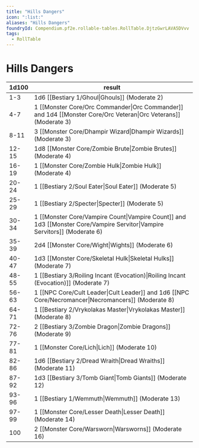 ```yaml
---
title: "Hills Dangers"
icon: ":list:"
aliases: "Hills Dangers"
foundryId: Compendium.pf2e.rollable-tables.RollTable.DjtzGwrLAVA5DVvv
tags:
  - RollTable
---
```


# Hills Dangers
| 1d100 | result |
|------|--------|
| 1-3 | 1d6 [[Bestiary 1/Ghoul\|Ghouls]] (Moderate 2) |
| 4-7 | 1 [[Monster Core/Orc Commander\|Orc Commander]] and 1d4 [[Monster Core/Orc Veteran\|Orc Veterans]] (Moderate 3) |
| 8-11 | 3 [[Monster Core/Dhampir Wizard\|Dhampir Wizards]] (Moderate 3) |
| 12-15 | 1d8 [[Monster Core/Zombie Brute\|Zombie Brutes]] (Moderate 4) |
| 16-19 | 1 [[Monster Core/Zombie Hulk\|Zombie Hulk]] (Moderate 4) |
| 20-24 | 1 [[Bestiary 2/Soul Eater\|Soul Eater]] (Moderate 5) |
| 25-29 | 1 [[Bestiary 2/Specter\|Specter]] (Moderate 5) |
| 30-34 | 1 [[Monster Core/Vampire Count\|Vampire Count]] and 1d3 [[Monster Core/Vampire Servitor\|Vampire Servitors]] (Moderate 6) |
| 35-39 | 2d4 [[Monster Core/Wight\|Wights]] (Moderate 6) |
| 40-47 | 1d3 [[Monster Core/Skeletal Hulk\|Skeletal Hulks]] (Moderate 7) |
| 48-55 | 1 [[Bestiary 3/Roiling Incant (Evocation)\|Roiling Incant (Evocation)]] (Moderate 7) |
| 56-63 | 1 [[NPC Core/Cult Leader\|Cult Leader]] and 1d6 [[NPC Core/Necromancer\|Necromancers]] (Moderate 8) |
| 64-71 | 1 [[Bestiary 2/Vrykolakas Master\|Vrykolakas Master]] (Moderate 8) |
| 72-76 | 2 [[Bestiary 3/Zombie Dragon\|Zombie Dragons]] (Moderate 9) |
| 77-81 | 1 [[Monster Core/Lich\|Lich]] (Moderate 10) |
| 82-86 | 1d6 [[Bestiary 2/Dread Wraith\|Dread Wraiths]] (Moderate 11) |
| 87-92 | 1d3 [[Bestiary 3/Tomb Giant\|Tomb Giants]] (Moderate 12) |
| 93-96 | 1 [[Bestiary 1/Wemmuth\|Wemmuth]] (Moderate 13) |
| 97-99 | 1 [[Monster Core/Lesser Death\|Lesser Death]] (Moderate 14) |
| 100 | 2 [[Monster Core/Warsworn\|Warsworns]] (Moderate 16) |
